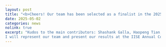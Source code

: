 ```yaml
---
layout: post
title: "<b>Cheers! Our team has been selected as a finalist in the 2025 IISE QCRE Data Challenge.</b>"
date: 2025-05-02
categories: news
nolink: true
excerpt: "Kudos to the main contributors: Shashank Galla, Haopeng Tian, and Abhishek Hanchate!
I will represent our team and present our results at the IISE Annual Conference. See you there!"
---
```


